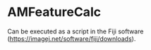 # AMFeatureCalc
Can be executed as a script in the Fiji software (https://imagej.net/software/fiji/downloads).
